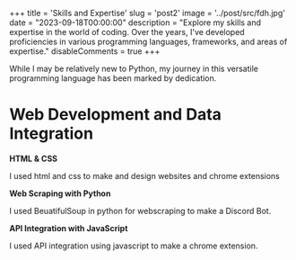 +++
title = 'Skills and Expertise'
slug = 'post2'
image = '../post/src/fdh.jpg'
date = "2023-09-18T00:00:00"
description = "Explore my skills and expertise in the world of coding. Over the years, I've developed proficiencies in various programming languages, frameworks, and areas of expertise."
disableComments = true
+++


While I may be relatively new to Python, my journey in this versatile programming language has been marked by dedication. 

# Web Development and Data Integration

**HTML & CSS**

I used html and css to make and design websites and chrome extensions


**Web Scraping with Python**

I used BeuatifulSoup in python for webscraping to make a Discord Bot.


**API Integration with JavaScript**

I used API integration using javascript to make a chrome extension.